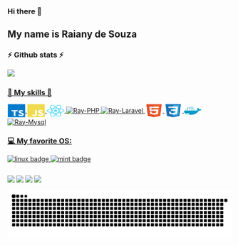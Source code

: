 ### Hi there 👋
## My name is Raiany de Souza

### ⚡ Github stats ⚡
 <div>
  <a href="https://github.com/raysouzaa">
  <img height="180em" src="https://github-readme-stats.vercel.app/api/top-langs/?username=raysouzaa&layout=compact&langs_count=16&theme=dracula"/>
  
 ### 🚀 My skills 🚀
<div>
<div style="display: inline_block">
  <img align="center" alt="Ray-Ts" height="30" width="40" src="https://raw.githubusercontent.com/devicons/devicon/master/icons/typescript/typescript-plain.svg">
  <img align="center" alt="Ray-Js" height="30" width="40" src="https://raw.githubusercontent.com/devicons/devicon/master/icons/javascript/javascript-plain.svg">
  <img align="center" alt="Ray-React" height="30" width="40" src="https://raw.githubusercontent.com/devicons/devicon/master/icons/react/react-original.svg">
  <img align="center" alt="Ray-PHP" height="30" width="40" src="https://cdn.jsdelivr.net/gh/devicons/devicon@latest/icons/php/php-original.svg">
  <img align="center" alt="Ray-Laravel" height="30" width="40" src="https://cdn.jsdelivr.net/gh/devicons/devicon@latest/icons/laravel/laravel-original.svg">
  <img align="center" alt="Ray-HTML" height="30" width="40" src="https://raw.githubusercontent.com/devicons/devicon/master/icons/html5/html5-original.svg">
  <img align="center" alt="Ray-CSS" height="30" width="40" src="https://raw.githubusercontent.com/devicons/devicon/master/icons/css3/css3-original.svg">
  <img align="center" alt="Ray-Docker" height="30" width="40" src="https://raw.githubusercontent.com/devicons/devicon/master/icons/docker/docker-plain.svg">
 <img align="center" alt="Ray-Mysql" height="30" width="40" src="https://cdn.jsdelivr.net/gh/devicons/devicon@latest/icons/mysql/mysql-original-wordmark.svg">
</div>

 ### 💻 **My favorite OS:** 
  ![linux badge](https://img.shields.io/badge/Linux-FCC624?style=for-the-badge&logo=linux&logoColor=black)
  ![mint badge](https://img.shields.io/badge/Mint-87CF3E?style=for-the-badge&logo=linux-mint&logoColor=white) 
 
  ##
 
<div> 
   <a href="https://www.linkedin.com/in/raianyr1" target="_blank"><img src="https://img.shields.io/badge/-LinkedIn-%230077B5?style=for-the-badge&logo=linkedin&logoColor=white" target="_blank"></a>
  <a href = "mailto: raydesouza52@gmail.com"><img src="https://img.shields.io/badge/-Gmail-%23E94134?style=for-the-badge&logo=gmail&logoColor=white" target="_blank"></a>
   <a href="https://instagram.com/souzaraianyy" target="_blank"><img src="https://img.shields.io/badge/-Instagram-%23FF6F32?style=for-the-badge&logo=instagram&logoColor=white" target="_blank"></a>
   <a href="https://twitter.com/rayzsouzaa" target="_blank"><img src="https://img.shields.io/badge/-Twitter-%231A91DA?style=for-the-badge&logo=twitter&logoColor=white" target="_blank"></a> 
 
  ![Snake animation](https://github.com/raysouzaa/raysouzaa/blob/output/github-contribution-grid-snake.svg)
 
</div>
